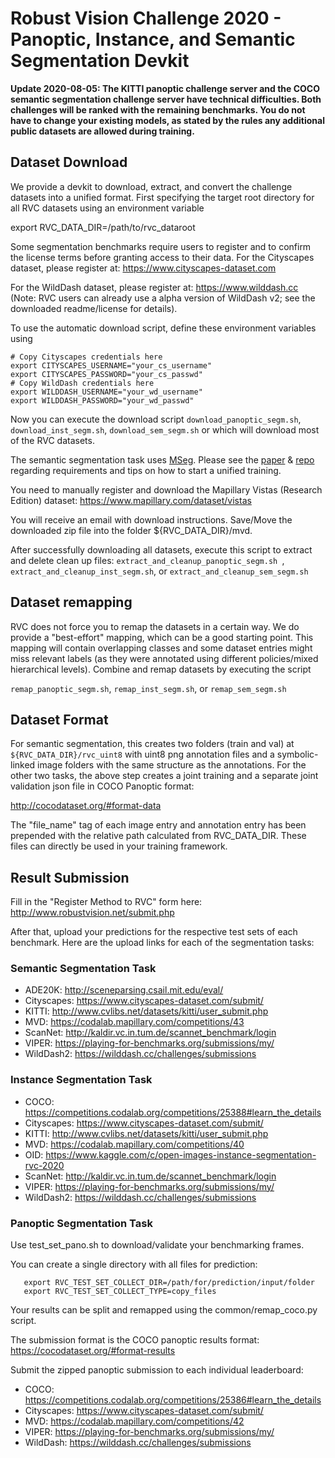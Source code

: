# Robust Vision Challenge 2020 - Panoptic, Instance, and Semantic Segmentation Devkit #

**Update 2020-08-05: The  KITTI panoptic challenge server and the COCO semantic segmentation challenge server have technical difficulties. Both challenges will be ranked with the remaining benchmarks. You do not have to change your existing models, as stated by the rules any additional public datasets are allowed during training.**

## Dataset Download ##

We provide a devkit to download, extract, and convert the challenge datasets into a unified format. First specifying the target root directory for all RVC datasets using an environment variable

export RVC_DATA_DIR=/path/to/rvc_dataroot

Some segmentation benchmarks require users to register and to confirm the license terms before granting access to their data.
For the Cityscapes dataset, please register at: https://www.cityscapes-dataset.com 

For the WildDash dataset, please register at: https://www.wilddash.cc (Note: RVC users can already use a alpha version of WildDash v2; see the downloaded readme/license for details).

To use the automatic download script, define these environment variables using 

```
# Copy Cityscapes credentials here
export CITYSCAPES_USERNAME="your_cs_username"
export CITYSCAPES_PASSWORD="your_cs_passwd"
# Copy WildDash credentials here
export WILDDASH_USERNAME="your_wd_username"
export WILDDASH_PASSWORD="your_wd_passwd"
```

Now you can execute the download script ``` download_panoptic_segm.sh ```, ``` download_inst_segm.sh ```, ``` download_sem_segm.sh ``` or which will download most of the RVC datasets.

The semantic segmentation task uses [MSeg](http://vladlen.info/publications/mseg-composite-dataset-multi-domain-semantic-segmentation). Please see the [paper](http://vladlen.info/papers/MSeg.pdf) & [repo](https://github.com/mseg-dataset) regarding requirements and tips on how to start a unified training. 

You need to manually register and download the Mapillary Vistas (Research Edition) dataset:
https://www.mapillary.com/dataset/vistas

You will receive an email with download instructions. Save/Move the downloaded zip file into the folder ${RVC_DATA_DIR}/mvd.

After successfully downloading all datasets, execute this script to extract and delete clean up files: ```extract_and_cleanup_panoptic_segm.sh ```, ``` extract_and_cleanup_inst_segm.sh ```, or ```extract_and_cleanup_sem_segm.sh ```

## Dataset remapping ###

RVC does not force you to remap the datasets in a certain way. We do provide a "best-effort" mapping, which can be a good starting point. This mapping will contain overlapping classes and some dataset entries might miss relevant labels (as they were annotated using different policies/mixed hierarchical  levels). Combine and remap datasets by executing the script 

 ``` remap_panoptic_segm.sh ```,  ``` remap_inst_segm.sh ```, or ``` remap_sem_segm.sh ```

## Dataset Format ##

For semantic segmentation, this creates two folders (train and val) at ``` ${RVC_DATA_DIR}/rvc_uint8 ``` with uint8 png annotation files and a symbolic-linked image folders with the same structure as the annotations. For the other two tasks, the above step creates a joint training and a separate joint validation json file in COCO Panoptic format:

http://cocodataset.org/#format-data

The "file_name" tag of each image entry and annotation entry has been prepended with the relative path calculated from RVC_DATA_DIR.
These files can directly be used in your training framework.

## Result Submission ##
Fill in the "Register Method to RVC" form here: http://www.robustvision.net/submit.php

After that, upload your predictions for the respective test sets of each benchmark.
Here are the upload links for each of the segmentation tasks:

### Semantic Segmentation Task ###
- ADE20K: http://sceneparsing.csail.mit.edu/eval/
- Cityscapes: https://www.cityscapes-dataset.com/submit/
- KITTI: http://www.cvlibs.net/datasets/kitti/user_submit.php
- MVD: https://codalab.mapillary.com/competitions/43
- ScanNet: http://kaldir.vc.in.tum.de/scannet_benchmark/login
- VIPER: https://playing-for-benchmarks.org/submissions/my/
- WildDash2: https://wilddash.cc/challenges/submissions

### Instance Segmentation Task ###
- COCO: https://competitions.codalab.org/competitions/25388#learn_the_details
- Cityscapes: https://www.cityscapes-dataset.com/submit/
- KITTI: http://www.cvlibs.net/datasets/kitti/user_submit.php
- MVD: https://codalab.mapillary.com/competitions/40
- OID: https://www.kaggle.com/c/open-images-instance-segmentation-rvc-2020
- ScanNet: http://kaldir.vc.in.tum.de/scannet_benchmark/login
- VIPER: https://playing-for-benchmarks.org/submissions/my/
- WildDash2: https://wilddash.cc/challenges/submissions

### Panoptic Segmentation Task ###
Use test_set_pano.sh to download/validate your benchmarking frames. 

You can create a single directory with all files for prediction:
```
   export RVC_TEST_SET_COLLECT_DIR=/path/for/prediction/input/folder
   export RVC_TEST_SET_COLLECT_TYPE=copy_files
```
   
Your results can be split and remapped using the common/remap_coco.py script.

The submission format is the COCO panoptic results format: https://cocodataset.org/#format-results

Submit the zipped panoptic submission to each individual leaderboard:
- COCO: https://competitions.codalab.org/competitions/25386#learn_the_details
- Cityscapes: https://www.cityscapes-dataset.com/submit/
- MVD: https://codalab.mapillary.com/competitions/42
- VIPER: https://playing-for-benchmarks.org/submissions/my/
- WildDash: https://wilddash.cc/challenges/submissions
